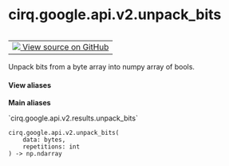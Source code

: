 <div itemscope itemtype="http://developers.google.com/ReferenceObject">
<meta itemprop="name" content="cirq.google.api.v2.unpack_bits" />
<meta itemprop="path" content="Stable" />
</div>

# cirq.google.api.v2.unpack_bits

<!-- Insert buttons and diff -->

<table class="tfo-notebook-buttons tfo-api" align="left">

<td>
  <a target="_blank" href="https://github.com/quantumlib/cirq/tree/master/cirq/google/api/v2/results.py">
    <img src="https://www.tensorflow.org/images/GitHub-Mark-32px.png" />
    View source on GitHub
  </a>
</td>
</table>



Unpack bits from a byte array into numpy array of bools.

<section class="expandable">
  <h4 class="showalways">View aliases</h4>
  <p>
<b>Main aliases</b>
<p>`cirq.google.api.v2.results.unpack_bits`</p>
</p>
</section>

<pre class="devsite-click-to-copy prettyprint lang-py tfo-signature-link">
<code>cirq.google.api.v2.unpack_bits(
    data: bytes,
    repetitions: int
) -> np.ndarray
</code></pre>



<!-- Placeholder for "Used in" -->
